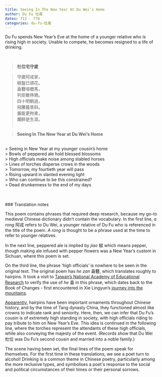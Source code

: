 ```yaml
---
title: Seeing In The New Year At Du Wei’s Home
author: Du Fu 杜甫
dates: 712 - 770
categories: du-fu-杜甫
---
```

Du Fu spends New Year’s Eve at the home of a younger relative who is rising high in society.<!--more--> Unable to compete, he becomes resigned to a life of drinking.
  
<br>

>**杜位宅守歲**
  
>守歲阿戎家，<br>
>椒盤已頌花。<br>
>盍簪喧櫪馬，<br>
>列炬散林鴉。<br>
>四十明朝過，<br>
>飛騰暮景斜。<br>
>誰能更拘束，<br>
>爛醉是生涯。<br><br>

>**Seeing In The New Year at Du Wei’s Home**
<br>      
> Seeing in New Year at my younger cousin’s home <br>
> Bowls of peppered ale hold blessed blossoms <br>
> High officials make noise among stabled horses <br>
> Lines of torches disperse crows in the woods <br>
> Tomorrow, my fourtieth year will pass <br>
> Rising upward in slanted evening light <br>
> Who can continue to be this constrained? <br>
> Dead drunkenness to the end of my days  <br><br><br>

<p class="post-title divided p-name"></p>    
### Translation notes

This poem contains phrases that required deep research, because my go-to medieval Chinese dictionary didn’t contain the vocabulary. In the first line, *a rong* 阿戎 refers to Du Wei, a younger relative of Du Fu who is referenced in the title of the poem. *A rong* is thought to be a phrase used at the time to refer to younger relatives.

In the next line, peppered ale is implied by *jiao* ‌椒 which means pepper, though making ale infused with pepper flowers was a New Year’s custom in Sichuan, where this poem is set.

On the third line, the phrase ‘high officials’ is nowhere to be seen in the original text. The original poem has *he zan* 盍簪, which translates roughly to hairpins. It took a visit to [Taiwan’s National Academy of Educational Research](https://dict.revised.moe.edu.tw/dictView.jsp?ID=79872&la=0&powerMode=0) to verify the use of *he* 盍 in this phrase, which dates back to the Book of Changes - first encountered in Xie Lingyun’s [journey into the mountains](/poets/xie-lingyun-謝靈運/heading-to-north-mountain). 

[Apparently](https://web.prm.ox.ac.uk/rpr/index.php/object-biography-index/19-prmcollection/290-chinese-hairpins/index.html), hairpins have been important ornaments throughout Chinese history, and by the time of Tang dynasty China, they functioned almost like crowns to indicate rank and seniority. Here, then, we can infer that Du Fu’s cousin is of extremely high standing in society, with high officials riding to pay tribute to him on New Year’s Eve. This idea is continued in the following line, where the torches represent the attendants of these high officials, while also conveying the majesty of the event. (Records show that Du Wei 杜位 was Du Fu’s second cousin and married into a noble family.)

The scene having been set, the final lines of the poem speak for themselves. For the first time in these translations, we see a poet turn to alcohol! Drinking is a common theme in Chinese poetry, particularly among the more reclusive types, and symbolises a poet's response to the social and political circumstances of their times or their personal sorrows.